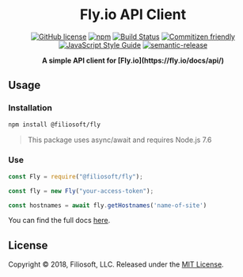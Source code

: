 <h1 align="center">Fly.io API Client</h1>

<p align="center">
<a href="https://github.com/Filiosoft/fly-api/blob/master/LICENSE"><img src="https://img.shields.io/github/license/Filiosoft/fly-api.svg" alt="GitHub license"></a>
<a href="https://www.npmjs.com/package/@filiosoft/fly"><img src="https://img.shields.io/npm/v/@filiosoft/fly.svg" alt="npm"></a>
<a href="https://travis-ci.com/Filiosoft/fly-api"><img src="https://travis-ci.com/Filiosoft/fly-api.svg?branch=master" alt="Build Status"></a>
<a href="http://commitizen.github.io/cz-cli/"><img src="https://img.shields.io/badge/commitizen-friendly-brightgreen.svg" alt="Commitizen friendly"></a>
<a href="https://standardjs.com"><img src="https://img.shields.io/badge/code_style-standard-brightgreen.svg" alt="JavaScript Style Guide"></a>
<a href="https://github.com/semantic-release/semantic-release"><img src="https://img.shields.io/badge/%20%20%F0%9F%93%A6%F0%9F%9A%80-semantic--release-e10079.svg" alt="semantic-release"></a>

</p>
<p align="center"><b>A simple API client for [Fly.io](https://fly.io/docs/api/)</b></p>

## Usage

### Installation

```bash
npm install @filiosoft/fly
```

> This package uses async/await and requires Node.js 7.6

### Use

```javascript
const Fly = require("@filiosoft/fly");

const fly = new Fly("your-access-token");

const hostnames = await fly.getHostnames('name-of-site')
```

You can find the full docs [here](https://filiosoft.org/fly-api/Fly.html).

## License

Copyright © 2018, Filiosoft, LLC. Released under the [MIT License](LICENSE).
